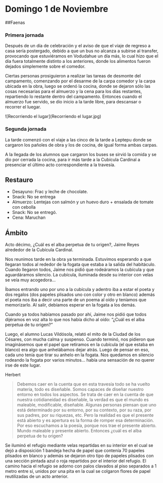 # Domingo 1 de Noviembre

##Faenas
 
### Primera jornada 

Después de un día de celebración y el aviso de que el viaje de regreso a casa sería postergado, debido a que un bus no alcanza a subirse al transfer, provocando que estuviéramos en Vodudahue un día más, lo cual hizo que el día fuera totalmente distinto a los anteriores, donde los alimentos fueron dejados simplemente sobre el comedor. 

Ciertas personas prosiguieron a realizar las tareas de desmonte del campamento, comenzando por el desarme de la carpa comedor y la carpa ubicada en la obra, luego se ordenó la cocina, donde se dejaron sólo las cosas necesarias para el almuerzo y la cena para los días restantes, repartiendo lo restante dentro del campamento. Entonces cuando el almuerzo fue servido, se dio inicio a la tarde libre, para descansar o recorrer el luegar.

![Recorriendo el lugar](Recorriendo el lugar.jpg)

### Segunda jornada

La tarde comenzó con el viaje a las cinco de la tarde a Leptepu donde se cargaron los pañoles de obra y los de cocina, de igual forma ambas carpas.

A la llegada de los alumnos que cargaron los buses se sirvió la comida y se dio por cerrada la cocina, para ir más tarde a la Cubícula Cardinal a presenciar el último acto correspondiente a la travesía.


## Restauro

- Desayuno: Frac  y leche de chocolate.
- Snack: No se entrega 
- Almuerzo:  Lentejas con salmón y un huevo duro + ensalada de tomate con cebolla
- Snack: No se entregó.
- Cena: Maruchan

## Ámbito

Acto décimo, ¿Cuál es el alba perpetua de tu origen?, Jaime Reyes alrededor de la Cubícula Cardinal.

Nos reunimos tarde en la obra ya terminada. Estuvimos esperando a que llegaran todos al rededor de la fogata que estaba a la salida del habitáculo. Cuando llegaron todos, Jaime nos pidió que rodeáramos la cubícula  y que aguardáramos silencio. La cubícula, iluminada desde su interior con velas se veía muy acogedora...

Íbamos entrando uno por uno a la cubícula y adentro iba a estar el poeta y dos regalos (dos papeles plisados uno con color y otro en blanco) además el poeta nos iba a decir una parte de un poema al oído y teníamos que memorizarlo. Al salir, debíamos esperar en la fogata a los demás.

Cuando ya todos habíamos pasado por ahí, Jaime nos pidió que todos dijéramos en voz alta lo que nos había dicho al oído: “¿Cuál es el alba perpetua de tu origen?”

Luego, el alumno Lucas Vildósola, relató el mito de la Ciudad de los Césares, con mucha calma y suspenso. Cuando terminó, nos pidieron que imaginásemos que el papel que retiramos en la cubícula (el que estaba en blanco) era algo que anhelábamos dejar atrás. Luego de pensar en eso, cada uno tenía que tirar su anhelo en la fogata. Nos quedamos en silencio rodeando la fogata por varios minutos... había una sensación de no querer irse de este lugar.

Herbert

> Debemos caer en la cuenta que en esta travesía todo se ha vuelto materia, todo es diseñable. 
Somos capaces de diseñar nuestro entorno en todos los aspectos. 
Se trata de caer en la cuenta de que nuestra cotidianeidad es diseñable, la verdad es que 
el mundo es maleable, modificable, diseñable.
Algunas personas piensan que uno está determinado por su entorno, por su contexto, por su 
raza, por sus padres, por su riquezas, etc. 
Pero la realidad es que el presente está abierto y es apertura es la forma de romper esa 
determinación. Por eso escuchamos a la poesía, porque nos trae el presente abierto. 
Mundo maleable y presente abierto. Entonces ¿cuál es el alba perpetua de tu origen?


Se iluminó el refugio mediante velas repartidas en su interior en el cual se dejó a disposición 1 bandeja hecha de papel que contenía 70 papeles plisados en blanco y además se dejaron otro tipo de papeles plisados con una sección pintada azul o roja repartidos por el interior del refugio. El camino hacia el refugio se adorno con palos clavados al piso separados a 1 metro entre sí, unidos por una pita en la cual se colgaron flores de papel reutilizadas de un acto anterior.